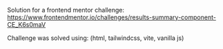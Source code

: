 Solution for a frontend mentor challenge:
https://www.frontendmentor.io/challenges/results-summary-component-CE_K6s0maV

Challenge was solved using: (html, tailwindcss, vite, vanilla js)
